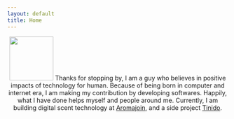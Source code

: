 ```yaml
---
layout: default
title: Home
---
```

<p align="center">
 <img src="{{ site.newbaseurl }}assets/icon_144_white.png" height="100" width="100">
  Thanks for stopping by, I am a guy who believes in positive impacts of technology for human. 
  Because of being born in computer and internet era, I am making my contribution by developing softwares. Happily, what I have done helps myself and people around me. Currently, I am building digital scent technology at <a href="https://aromajoin.com">Aromajoin</a>, and a side project <a href="https://tinido.com">Tinido</a>.
  <br><br>
</p>
